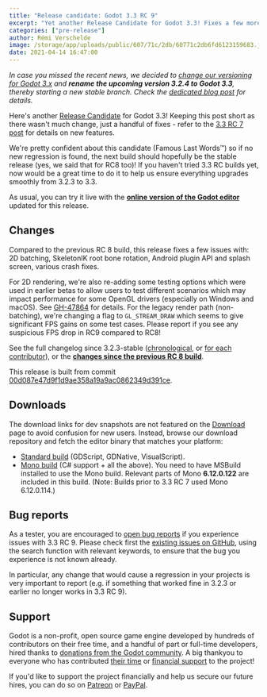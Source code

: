 ```yaml
---
title: "Release candidate: Godot 3.3 RC 9"
excerpt: "Yet another Release Candidate for Godot 3.3! Fixes a few more issues reported against recent RC builds, bringing us to a state that we're happy to release as stable. So that's what the next build should be (Famous Last Words™)!"
categories: ["pre-release"]
author: Rémi Verschelde
image: /storage/app/uploads/public/607/71c/2db/60771c2db6fd6123159683.jpg
date: 2021-04-14 16:47:00
---
```


*In case you missed the recent news, we decided to [change our versioning for Godot 3.x](/article/versioning-change-godot-3x) and **rename the upcoming version 3.2.4 to Godot 3.3**, thereby starting a new stable branch. Check the [dedicated blog post](/article/versioning-change-godot-3x) for details.*

Here's another [Release Candidate](https://en.wikipedia.org/wiki/Software_release_life_cycle#Release_candidate) for Godot 3.3! Keeping this post short as there wasn't much change, just a handful of fixes - refer to the [3.3 RC 7 post](/article/release-candidate-godot-3-3-rc-7) for details on new features.

We're pretty confident about this candidate (Famous Last Words™) so if no new regression is found, the next build should hopefully be the stable release (yes, we said that for RC8 too)! If you haven't tried 3.3 RC builds yet, now would be a great time to do it to help us ensure everything upgrades smoothly from 3.2.3 to 3.3.

As usual, you can try it live with the [**online version of the Godot editor**](https://editor.godotengine.org/3.3.rc9/godot.tools.html) updated for this release.

## Changes

Compared to the previous RC 8 build, this release fixes a few issues with: 2D batching, SkeletonIK root bone rotation, Android plugin API and splash screen, various crash fixes.

For 2D rendering, we're also re-adding some testing options which were used in earlier betas to allow users to test different scenarios which may impact performance for some OpenGL drivers (especially on Windows and macOS). See [GH-47864](https://github.com/godotengine/godot/pull/47864) for details. For the legacy render path (non-batching), we're changing a flag to `GL_STREAM_DRAW` which seems to give significant FPS gains on some test cases. Please report if you see any suspicious FPS drop in RC9 compared to RC8!

See the full changelog since 3.2.3-stable ([chronological](https://github.com/godotengine/godot-builds/releases/3.3-rc9/Godot_v3.3-rc9_changelog_chrono.txt), or [for each contributor](https://downloads.tuxfamily.org/godotengine/3.3-rc9/Godot_v3.3-rc9_changelog_authors.txt)), or the [**changes since the previous RC 8 build**](https://github.com/godotengine/godot/compare-b076150b086a5001b190a9a20a425d1bc842fe21...00d087e47d9f1d9ae358a19a9ac0862349d391ce).

This release is built from commit [00d087e47d9f1d9ae358a19a9ac0862349d391ce](https://github.com/godotengine/godot/commit/00d087e47d9f1d9ae358a19a9ac0862349d391ce).

## Downloads

The download links for dev snapshots are not featured on the [Download](/download) page to avoid confusion for new users. Instead, browse our download repository and fetch the editor binary that matches your platform:

- [Standard build](https://github.com/godotengine/godot-builds/releases/3.3-rc9) (GDScript, GDNative, VisualScript).
- [Mono build](https://github.com/godotengine/godot-builds/releases/3.3-rc9) (C# support + all the above). You need to have MSBuild installed to use the Mono build. Relevant parts of Mono **6.12.0.122** are included in this build. (Note: Builds prior to 3.3 RC 7 used Mono 6.12.0.114.)

## Bug reports

As a tester, you are encouraged to [open bug reports](https://github.com/godotengine/godot/issues) if you experience issues with 3.3 RC 9. Please check first the [existing issues on GitHub](https://github.com/godotengine/godot/issues), using the search function with relevant keywords, to ensure that the bug you experience is not known already.

In particular, any change that would cause a regression in your projects is very important to report (e.g. if something that worked fine in 3.2.3 or earlier no longer works in 3.3 RC 9).

## Support

Godot is a non-profit, open source game engine developed by hundreds of contributors on their free time, and a handful of part or full-time developers, hired thanks to [donations from the Godot community](/donate). A big thankyou to everyone who has contributed [their time](https://github.com/godotengine/godot/blob/master/AUTHORS.md) or [financial support](https://github.com/godotengine/godot/blob/master/DONORS.md) to the project!

If you'd like to support the project financially and help us secure our future hires, you can do so on [Patreon](https://www.patreon.com/godotengine) or [PayPal](/donate).
